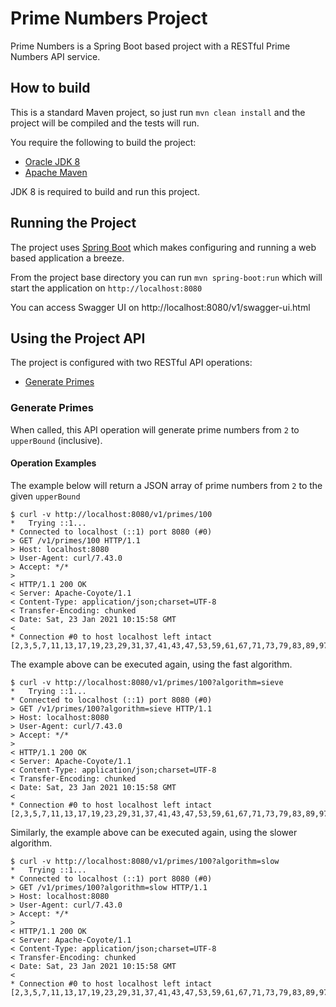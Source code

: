 # Prime Numbers Project

Prime Numbers is a Spring Boot based project with a RESTful Prime Numbers API service. 

## How to build

This is a standard Maven project, so just run `mvn clean install` and the project will be compiled and the tests will run.

You require the following to build the project:

* [Oracle JDK 8](http://www.oracle.com/technetwork/java/)
* [Apache Maven](http://maven.apache.org/)

JDK 8 is required to build and run this project.

## Running the Project

The project uses [Spring Boot](http://projects.spring.io/spring-boot/) which makes configuring and running a web based application a breeze.

From the project base directory you can run `mvn spring-boot:run` which will start the application on `http://localhost:8080`

You can access Swagger UI on http://localhost:8080/v1/swagger-ui.html

## Using the Project API
The project is configured with two RESTful API operations:

* [Generate Primes](#generate-primes)

### Generate Primes

When called, this API operation will generate prime numbers from `2` to `upperBound` (inclusive).

#### Operation Examples

The example below will return a JSON array of prime numbers from `2` to the given `upperBound`

```
$ curl -v http://localhost:8080/v1/primes/100
*   Trying ::1...
* Connected to localhost (::1) port 8080 (#0)
> GET /v1/primes/100 HTTP/1.1
> Host: localhost:8080
> User-Agent: curl/7.43.0
> Accept: */*
> 
< HTTP/1.1 200 OK
< Server: Apache-Coyote/1.1
< Content-Type: application/json;charset=UTF-8
< Transfer-Encoding: chunked
< Date: Sat, 23 Jan 2021 10:15:58 GMT
< 
* Connection #0 to host localhost left intact
[2,3,5,7,11,13,17,19,23,29,31,37,41,43,47,53,59,61,67,71,73,79,83,89,97]
```

The example above can be executed again, using the fast algorithm.

```
$ curl -v http://localhost:8080/v1/primes/100?algorithm=sieve
*   Trying ::1...
* Connected to localhost (::1) port 8080 (#0)
> GET /v1/primes/100?algorithm=sieve HTTP/1.1
> Host: localhost:8080
> User-Agent: curl/7.43.0
> Accept: */*
>
< HTTP/1.1 200 OK
< Server: Apache-Coyote/1.1
< Content-Type: application/json;charset=UTF-8
< Transfer-Encoding: chunked
< Date: Sat, 23 Jan 2021 10:15:58 GMT
< 
* Connection #0 to host localhost left intact
[2,3,5,7,11,13,17,19,23,29,31,37,41,43,47,53,59,61,67,71,73,79,83,89,97]
```

Similarly, the example above can be executed again, using the slower algorithm.

```
$ curl -v http://localhost:8080/v1/primes/100?algorithm=slow
*   Trying ::1...
* Connected to localhost (::1) port 8080 (#0)
> GET /v1/primes/100?algorithm=slow HTTP/1.1
> Host: localhost:8080
> User-Agent: curl/7.43.0
> Accept: */*
> 
< HTTP/1.1 200 OK
< Server: Apache-Coyote/1.1
< Content-Type: application/json;charset=UTF-8
< Transfer-Encoding: chunked
< Date: Sat, 23 Jan 2021 10:15:58 GMT
< 
* Connection #0 to host localhost left intact
[2,3,5,7,11,13,17,19,23,29,31,37,41,43,47,53,59,61,67,71,73,79,83,89,97]